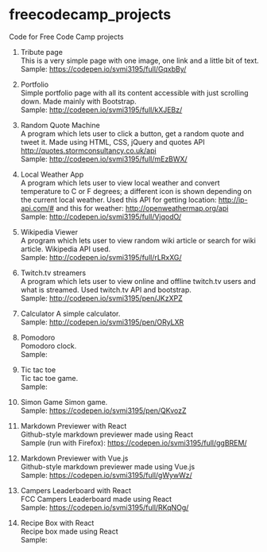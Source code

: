 # freecodecamp_projects
Code for Free Code Camp projects


1. Tribute page  
This is a very simple page with one image, one link and a little bit of text.  
Sample: https://codepen.io/svmi3195/full/GqxbBy/
  
2. Portfolio  
Simple portfolio page with all its content accessible with just scrolling down. Made mainly with Bootstrap.  
Sample: http://codepen.io/svmi3195/full/kXJEBz/  

3. Random Quote Machine  
A program which lets user to click a button, get a random quote and tweet it. Made using HTML, CSS, jQuery and quotes API http://quotes.stormconsultancy.co.uk/api  
Sample: http://codepen.io/svmi3195/full/mEzBWX/  

4. Local Weather App  
A program which lets user to view local weather and convert temperature to C or F degrees; a different icon is shown depending on the current local weather. Used this API for getting location: http://ip-api.com/# and this for weather: http://openweathermap.org/api  
Sample: http://codepen.io/svmi3195/full/VjqodO/  

5. Wikipedia Viewer  
A program which lets user to view random wiki article or search for wiki article. Wikipedia API used.  
Sample: http://codepen.io/svmi3195/full/rLRxXG/  

6. Twitch.tv streamers   
A program which lets user to view online and offline twitch.tv users and what is streamed. Used twitch.tv API and bootstrap.  
Sample: http://codepen.io/svmi3195/pen/JKzXPZ  

7. Calculator 
A simple calculator.  
Sample: http://codepen.io/svmi3195/pen/ORyLXR  

8. Pomodoro  
Pomodoro clock.  
Sample:   

9. Tic tac toe  
Tic tac toe game.  
Sample:  

10. Simon Game 
Simon game.  
Sample: https://codepen.io/svmi3195/pen/QKvozZ  

11. Markdown Previewer with React  
Github-style markdown previewer made using React  
Sample (run with Firefox): https://codepen.io/svmi3195/full/ggBREM/  

12. Markdown Previewer with Vue.js  
Github-style markdown previewer made using Vue.js  
Sample: https://codepen.io/svmi3195/full/gWywWz/  

13. Campers Leaderboard with React  
FCC Campers Leaderboard made using React  
Sample: https://codepen.io/svmi3195/full/RKqNOg/  

14. Recipe Box with React  
Recipe box made using React  
Sample:  